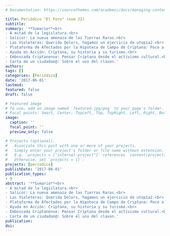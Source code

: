 ```yaml
---
# Documentation: https://sourcethemes.com/academic/docs/managing-content/

title: Periódico "El Foro" (num 22)
subtitle: 
summary: '**Sumario**<br>
- A mitad de la legislatura.<br>
- Salicor: La nueva amenaza de las Tierras Raras.<br>
- Las Violeteras: Querida Dolors, hagamos un ejercicio de utopía2.<br>
- Plataforma de Afectados por la Hipoteca de Campo de Criptana: Poco a poco.<br>
- Ayuda en Acción: Criptana, su historia y su turismo.<br>
- Emboscada Criptanense: Pensar Criptana desde el activismo cultural.<br>
- Carta de un ciudadan@: Sobre el uso del claxon.'
authors:
tags: []
categories: [Periódico]
date: '2017-06-01'
lastmod: 
featured: false
draft: false

# Featured image
# To use, add an image named `featured.jpg/png` to your page's folder.
# Focal points: Smart, Center, TopLeft, Top, TopRight, Left, Right, BottomLeft, Bottom, BottomRight.
image:
  caption: ''
  focal_point: ''
  preview_only: false

# Projects (optional).
#   Associate this post with one or more of your projects.
#   Simply enter your project's folder or file name without extension.
#   E.g. `projects = ["internal-project"]` references `content/project/deep-learning/index.md`.
#   Otherwise, set `projects = []`.
projects: [periodico]
publishDate: '2017-06-01'
publication_types:
- 9
abstract: '**Sumario**<br>
- A mitad de la legislatura.<br>
- Salicor: La nueva amenaza de las Tierras Raras.<br>
- Las Violeteras: Querida Dolors, hagamos un ejercicio de utopía2.<br>
- Plataforma de Afectados por la Hipoteca de Campo de Criptana: Poco a poco.<br>
- Ayuda en Acción: Criptana, su historia y su turismo.<br>
- Emboscada Criptanense: Pensar Criptana desde el activismo cultural.<br>
- Carta de un ciudadan@: Sobre el uso del claxon.'
publication: 
doi:
---
```

